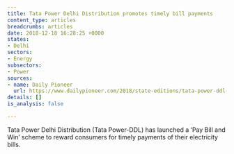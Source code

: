 ```yaml
---
title: Tata Power Delhi Distribution promotes timely bill payments
content_type: articles
breadcrumbs: articles
date: 2018-12-18 16:28:25 +0000
states:
- Delhi
sectors:
- Energy
subsectors:
- Power
sources:
- name: Daily Pioneer
  url: https://www.dailypioneer.com/2018/state-editions/tata-power-ddl-launches----pay-bill-and-win----scheme.html
details: []
is_analysis: false

---
```

Tata Power Delhi Distribution (Tata Power-DDL) has launched a ‘Pay Bill and Win’ scheme to reward consumers for timely payments of their electricity bills.  